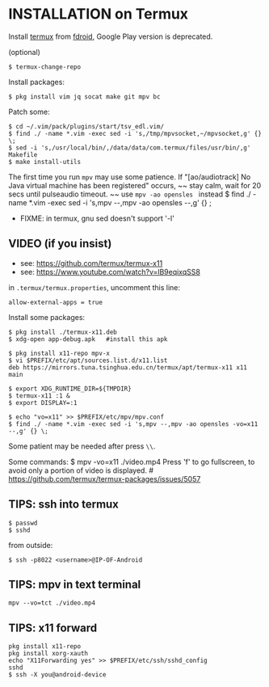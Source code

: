 # INSTALLATION on Termux

Install [termux](https://mirrors.tuna.tsinghua.edu.cn/help/termux/) from [fdroid](https://mirrors.tuna.tsinghua.edu.cn/help/fdroid/), Google Play version is deprecated.

(optional)

	$ termux-change-repo
 
Install packages:

	$ pkg install vim jq socat make git mpv bc

Patch some:

	$ cd ~/.vim/pack/plugins/start/tsv_edl.vim/
	$ find ./ -name *.vim -exec sed -i 's,/tmp/mpvsocket,~/mpvsocket,g' {} \;
	$ sed -i 's,/usr/local/bin/,/data/data/com.termux/files/usr/bin/,g' Makefile
	$ make install-utils

The first time you run `mpv` may use some patience. If "[ao/audiotrack] No Java virtual machine has been registered" occurs, ~~ stay calm, wait for 20 secs until pulseaudio timeout. ~~  use `mpv -ao opensles ` instead
	$ find ./ -name *.vim -exec sed -i 's,mpv --,mpv -ao opensles --,g' {} \;


 - FIXME: in termux, gnu sed doesn't support '-l'

## VIDEO (if you insist)

 - see: <https://github.com/termux/termux-x11>
 - see: <https://www.youtube.com/watch?v=lB9eqixqSS8>

in `.termux/termux.properties`, uncomment this line:

	allow-external-apps = true

Install some packages:

	$ pkg install ./termux-x11.deb 
	$ xdg-open app-debug.apk   #install this apk

	$ pkg install x11-repo mpv-x
	$ vi $PREFIX/etc/apt/sources.list.d/x11.list
	deb https://mirrors.tuna.tsinghua.edu.cn/termux/apt/termux-x11 x11 main

	$ export XDG_RUNTIME_DIR=${TMPDIR}
	$ termux-x11 :1 &
	$ export DISPLAY=:1 

	$ echo "vo=x11" >> $PREFIX/etc/mpv/mpv.conf
	$ find ./ -name *.vim -exec sed -i 's,mpv --,mpv -ao opensles -vo=x11 --,g' {} \;
	
Some patient may be needed after press `\\`.

Some commands:
	$ mpv -vo=x11 ./video.mp4
	Press 'f' to go fullscreen, to avoid only a portion of video is displayed.
	# https://github.com/termux/termux-packages/issues/5057


## TIPS: ssh into termux

	$ passwd
	$ sshd

from outside:

	$ ssh -p8022 <username>@IP-OF-Android


## TIPS: mpv in text terminal

	mpv --vo=tct ./video.mp4

## TIPS: x11 forward
	pkg install x11-repo
	pkg install xorg-xauth
	echo "X11Forwarding yes" >> $PREFIX/etc/ssh/sshd_config
	sshd
	$ ssh -X you@android-device
